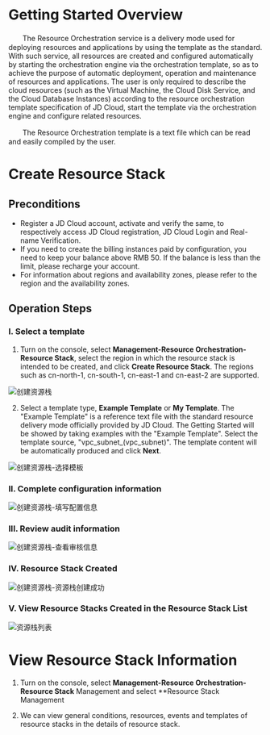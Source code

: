 # Getting Started Overview

　　The Resource Orchestration service is a delivery mode used for deploying resources and applications by using the template as the standard. With such service, all resources are created and configured automatically by starting the orchestration engine via the orchestration template, so as to achieve the purpose of automatic deployment, operation and maintenance of resources and applications. The user is only required to describe the cloud resources (such as the Virtual Machine, the Cloud Disk Service, and the Cloud Database Instances) according to the resource orchestration template specification of JD Cloud, start the template via the orchestration engine and configure related resources.

　　The Resource Orchestration template is a text file which can be read and easily compiled by the user.
# Create Resource Stack

## **Preconditions** 

- Register a JD Cloud account, activate and verify the same, to respectively access JD Cloud registration, JD Cloud Login and Real-name Verification.
- If you need to create the billing instances paid by configuration, you need to keep your balance above RMB 50. If the balance is less than the limit, please recharge your account.
- For information about regions and availability zones, please refer to the region and the availability zones.

## **Operation Steps**

### I. Select a template

1. Turn on the console, select **Management-Resource Orchestration-Resource Stack**, select the region in which the resource stack is intended to be created, and click **Create Resource Stack**. The regions such as cn-north-1, cn-south-1, cn-east-1 and cn-east-2 are supported.

 ![创建资源栈](https://raw.githubusercontent.com/jdcloudcom/cn/edit/image/Resource-Orchestration/resource001.png)
 
2. Select a template type, **Example Template** or **My Template**. The "Example Template" is a reference text file with the standard resource delivery mode officially provided by JD Cloud. The Getting Started will be showed by taking examples with the "Example Template".
Select the template source, "vpc_subnet_(vpc_subnet)". The template content will be automatically produced and click **Next**.

![创建资源栈-选择模板](https://raw.githubusercontent.com/jdcloudcom/cn/edit/image/Resource-Orchestration/resource002.png)

### II. Complete configuration information

![创建资源栈-填写配置信息](https://raw.githubusercontent.com/jdcloudcom/cn/edit/image/Resource-Orchestration/resource003.png)

### III. Review audit information

![创建资源栈-查看审核信息](https://raw.githubusercontent.com/jdcloudcom/cn/edit/image/Resource-Orchestration/resource004.png)

### IV. Resource Stack Created

![创建资源栈-资源栈创建成功](https://raw.githubusercontent.com/jdcloudcom/cn/edit/image/Resource-Orchestration/resource005.png)
### V. View Resource Stacks Created in the Resource Stack List

![资源栈列表](https://raw.githubusercontent.com/jdcloudcom/cn/edit/image/Resource-Orchestration/resource006.png)

# View Resource Stack Information

1. Turn on the console, select **Management-Resource Orchestration-Resource Stack** Management and select **Resource Stack Management

2. We can view general conditions, resources, events and templates of resource stacks in the details of resource stack.
